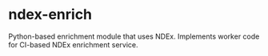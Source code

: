 # ndex-enrich
Python-based enrichment module that uses NDEx. Implements worker code for CI-based NDEx enrichment service.
